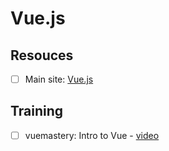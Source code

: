 # Vue.js

## Resouces

* [ ] Main site: [Vue.js](https://vuejs.org/)

## Training

* [ ] vuemastery: Intro to Vue - [video](https://www.vuemastery.com/courses/intro-to-vue-js/vue-instance/)


